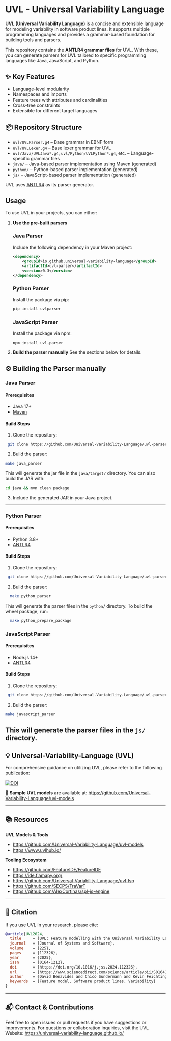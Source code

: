 # UVL - Universal Variability Language

**UVL (Universal Variability Language)** is a concise and extensible language for modeling variability in software product lines. It supports multiple programming languages and provides a grammar-based foundation for building tools and parsers.

This repository contains the **ANTLR4 grammar files** for UVL. With these, you can generate parsers for UVL tailored to specific programming languages like Java, JavaScript, and Python.

## ✨ Key Features

- Language-level modularity
- Namespaces and imports
- Feature trees with attributes and cardinalities
- Cross-tree constraints
- Extensible for different target languages

## 📦 Repository Structure

- `uvl/UVLParser.g4` – Base grammar in EBNF form
- `uvl/UVLLexer.g4` – Base lexer grammar for UVL
- `uvl/Java/UVLJava*.g4`, `uvl/Python/UVLPython*.g4`, etc. – Language-specific grammar files
- `java/` – Java-based parser implementation using Maven (generated)
- `python/` – Python-based parser implementation (generated)
- `js/` – JavaScript-based parser implementation (generated)

UVL uses [ANTLR4](https://www.antlr.org/) as its parser generator.

## Usage

To use UVL in your projects, you can either:

1. **Use the pre-built parsers**
   ### Java Parser
   Include the following dependency in your Maven project:
   ```xml
   <dependency>
       <groupId>io.github.universal-variability-language</groupId>
       <artifactId>uvl-parser</artifactId>
       <version>0.3</version>
   </dependency>
   ```
   ### Python Parser
   Install the package via pip:
   ```bash
   pip install uvlparser
   ```
   ### JavaScript Parser
   Install the package via npm:
   ```bash
   npm install uvl-parser
   ```
2. **Build the parser manually** See the sections below for details.

## ⚙️ Building the Parser manually

### Java Parser

#### Prerequisites

- Java 17+
- [Maven](https://maven.apache.org/)

#### Build Steps

1. Clone the repository:

```bash
 git clone https://github.com/Universal-Variability-Language/uvl-parser
```

2. Build the parser:

```bash
make java_parser
```

This will generate the jar file in the `java/target/` directory. You can also build the JAR with:

```bash
cd java && mvn clean package
```

3. Include the generated JAR in your Java project.

---

### Python Parser

#### Prerequisites

- Python 3.8+
- [ANTLR4](https://www.antlr.org/)

#### Build Steps

1. Clone the repository:

```bash
 git clone https://github.com/Universal-Variability-Language/uvl-parser
```

2. Build the parser:

```bash
  make python_parser
```

This will generate the parser files in the `python/` directory. To build the wheel package, run:

```bash
  make python_prepare_package
```

### JavaScript Parser

#### Prerequisites

- Node.js 14+
- [ANTLR4](https://www.antlr.org/)

#### Build Steps

1. Clone the repository:

```bash
 git clone https://github.com/Universal-Variability-Language/uvl-parser
```

2. Build the parser:

```bash
make javascript_parser
```

## This will generate the parser files in the `js/` directory.

## 💡 Universal-Variability-Language (UVL)

For comprehensive guidance on utilizing UVL, please refer to the following publication:

[![DOI](https://img.shields.io/badge/DOI-10.1016%2Fj.jss.2024.112326-blue)](https://doi.org/10.1016/j.jss.2024.112326)

🔗 **Sample UVL models** are available at: https://github.com/Universal-Variability-Language/uvl-models

---

## 📚 Resources

**UVL Models & Tools**

- https://github.com/Universal-Variability-Language/uvl-models
- https://www.uvlhub.io/

**Tooling Ecosystem**

- https://github.com/FeatureIDE/FeatureIDE
- https://ide.flamapy.org/
- https://github.com/Universal-Variability-Language/uvl-lsp
- https://github.com/SECPS/TraVarT
- https://github.com/AlexCortinas/spl-js-engine

---

## 📖 Citation

If you use UVL in your research, please cite:

```bibtex
@article{UVL2024,
  title     = {UVL: Feature modelling with the Universal Variability Language},
  journal   = {Journal of Systems and Software},
  volume    = {225},
  pages     = {112326},
  year      = {2025},
  issn      = {0164-1212},
  doi       = {https://doi.org/10.1016/j.jss.2024.112326},
  url       = {https://www.sciencedirect.com/science/article/pii/S0164121224003704},
  author    = {David Benavides and Chico Sundermann and Kevin Feichtinger and José A. Galindo and Rick Rabiser and Thomas Thüm},
  keywords  = {Feature model, Software product lines, Variability}
}
```

---

## 📬 Contact & Contributions

Feel free to open issues or pull requests if you have suggestions or improvements. For questions or collaboration inquiries, visit the UVL Website:
https://universal-variability-language.github.io/
